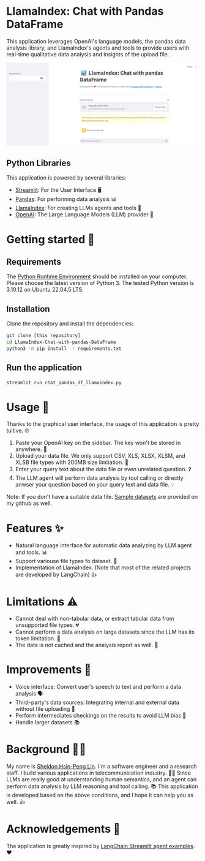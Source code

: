 # LlamaIndex: Chat with Pandas DataFrame
This application leverages OpenAI's language models, the pandas data analysis library, and LlamaIndex's agents and tools to provide users with real-time qualitative data analysis and insights of the upload file. 

![application homepage](./homepage.png)

## Python Libraries
This application is powered by several libraries:
- [Streamlit](https://streamlit.io/): For the User Interface 🖥️
- [Pandas](https://pandas.pydata.org/): For performing data analysis 📊
- [LlamaIndex](https://www.llamaindex.ai/): For creating LLMs agents and tools 🔗
- [OpenAI](https://openai.com/): The Large Language Models (LLM) provider 🧠

# Getting started 🏁

## Requirements

The [Python Runtime Environment](https://www.python.org/) should be installed on your computer.
Please choose the latest version of Python 3. The tested Python version is 3.10.12 on Ubuntu 22.04.5 LTS.


## Installation

Clone the repository and install the dependencies:

```bash
git clone [this repository]
cd LlamaIndex-Chat-with-pandas-DataFrame
python3 -m pip install -r requirements.txt
```

## Run the application

```bash
streamlit run chat_pandas_df_llamaindex.py
```

# Usage 📖

Thanks to the graphical user interface, the usage of this application is pretty tuitive. 🤓

1. Paste your OpenAI key on the sidebar. The key won't be stored in anywhere. 🚫
2. Upload your data file. We only support CSV, XLS, XLSX, XLSM, and XLSB file types with 200MB size limitation. 📂
3. Enter your query text about the data file or even unrelated question. ❓
4. The LLM agent will perform data analysis by tool calling or directly anwser your question based on your query text and data file. 💡

Note: If you don't have a suitable data file. [Sample datasets](https://github.com/hsinpeng/sample_datasets.git) are provided on my github as well.

# Features ✨
- Natural language interface for automatic data analyzing by LLM agent and tools. 📊
- Support variouse file types fo dataset. 📄
- Implementation of LlamaIndex. (Note that most of the related projects are developed by LangChain) 👍

# Limitations ⚠️
- Cannot deal with non-tabular data, or extract tabular data from unsupported file types. 💔
- Cannot perform a data analysis on large datasets since the LLM has its token limitation. 🚫
- The data is not cached and the analysis report as well. 🔄

# Improvements 🚀
- Voice interface: Convert user's speech to text and perform a data analysis 🗣️
- Third-party's data sources: Integrating internal and external data without file uploading 🤝
- Perform intermediates checkings on the results to avoid LLM bias 🤔
- Handle larger datasets 📚

# Background 🧑‍🎓
My name is [Sheldon Hsin-Peng Lin](https://www.linkedin.com/in/sheldon-hsin-peng-lin-51306685/). I'm a software engineer and a research staff. I build various applications in telecommunication industry. 👨‍🔧
Since LLMs are really good at understanding human semantics, and an agent can perform data analysis by LLM reasoning and tool calling. 📚
This application is developed based on the above conditions, and I hope it can help you as well. 👍

# Acknowledgements 🙏
The application is greatly inspired by [LangChain Streamlit agent examples](https://github.com/langchain-ai/streamlit-agent/blob/main/streamlit_agent/chat_pandas_df.py). ❤️
